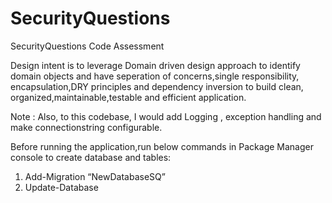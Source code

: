 # SecurityQuestions
SecurityQuestions Code Assessment

Design intent is to leverage Domain driven design approach to identify domain objects and have seperation of concerns,single responsibility,
encapsulation,DRY principles and dependency inversion to build clean, organized,maintainable,testable and efficient application.

Note : Also, to this codebase, I would add Logging , exception handling and make connectionstring configurable.

Before running the application,run below commands in Package Manager console to create database and tables:
1) Add-Migration “NewDatabaseSQ”
2) Update-Database
